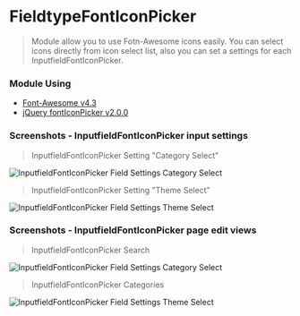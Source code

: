 # FieldtypeFontIconPicker

> Module allow you to use Fotn-Awesome icons easily. You can select icons directly from icon select list, also you can set a settings for each InputfieldFontIconPicker.

### Module Using

* [Font-Awesome v4.3](http://fontawesome.io)
* [jQuery fontIconPicker v2.0.0](http://codeb.it/fonticonpicker)

### Screenshots - InputfieldFontIconPicker input settings

> InputfieldFontIconPicker Setting "Category Select"

![InputfieldFontIconPicker Field Settings Category Select](https://github.com/trk/FieldtypeFontIconPicker/blob/master/Screenshots/category-select.png)

> InputfieldFontIconPicker Setting "Theme Select"

![InputfieldFontIconPicker Field Settings Theme Select](https://github.com/trk/FieldtypeFontIconPicker/blob/master/Screenshots/theme-select.png)

### Screenshots - InputfieldFontIconPicker page edit views

> InputfieldFontIconPicker Search

![InputfieldFontIconPicker Field Settings Category Select](https://github.com/trk/FieldtypeFontIconPicker/blob/master/Screenshots/picker-search.png)

> InputfieldFontIconPicker Categories

![InputfieldFontIconPicker Field Settings Theme Select](https://github.com/trk/FieldtypeFontIconPicker/blob/master/Screenshots/picker-categories.png)